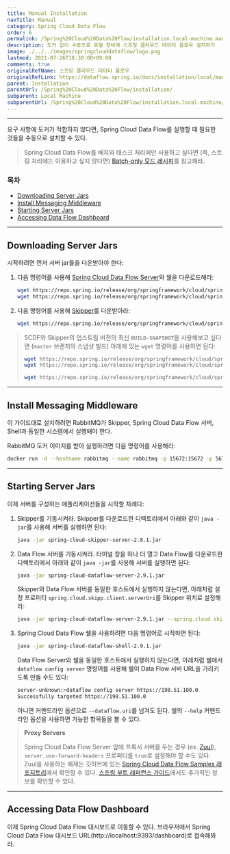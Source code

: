 ```yaml
---
title: Manual Installation
navTitle: Manual
category: Spring Cloud Data Flow
order: 6
permalink: /Spring%20Cloud%20Data%20Flow/installation.local-machine.manual/
description: 도커 없이 수동으로 로컬 장비에 스프링 클라우드 데이터 플로우 설치하기
image: ./../../images/springclouddataflow/logo.png
lastmod: 2021-07-26T18:30:00+09:00
comments: true
originalRefName: 스프링 클라우드 데이터 플로우
originalRefLink: https://dataflow.spring.io/docs/installation/local/manual/
parent: Installation
parentUrl: /Spring%20Cloud%20Data%20Flow/installation/
subparent: Local Machine
subparentUrl: /Spring%20Cloud%20Data%20Flow/installation.local-machine/
---
```


---

요구 사항에 도커가 적합하지 않다면, Spring Cloud Data Flow를 실행할 때 필요한 것들을 수동으로 설치할 수 있다.

> Spring Cloud Data Flow를 배치와 태스크 처리에만 사용하고 싶다면 (즉, 스트림 처리에는 이용하고 싶지 않다면) [Batch-only 모드 레시피](https://dataflow.spring.io/docs/recipes/batch/batch-only-mode/)를 참고해라.

### 목차

- [Downloading Server Jars](#downloading-server-jars)
- [Install Messaging Middleware](#install-messaging-middleware)
- [Starting Server Jars](#starting-server-jars)
- [Accessing Data Flow Dashboard](#accessing-data-flow-dashboard)

---

## Downloading Server Jars

시작하려면 먼저 서버 jar들을 다운받아야 한다:

1. 다음 명령어를 사용해 [Spring Cloud Data Flow Server](https://spring.io/projects/spring-cloud-dataflow)와 쉘을 다운로드해라:

   ```bash
   wget https://repo.spring.io/release/org/springframework/cloud/spring-cloud-dataflow-server/2.9.1/spring-cloud-dataflow-server-2.9.1.jar
   wget https://repo.spring.io/release/org/springframework/cloud/spring-cloud-dataflow-shell/2.9.1/spring-cloud-dataflow-shell-2.9.1.jar
   ```

2. 다음 명령어를 사용해 [Skipper](https://spring.io/projects/spring-cloud-skipper)를 다운받아라:

   ```bash
   wget https://repo.spring.io/release/org/springframework/cloud/spring-cloud-skipper-server/2.8.1/spring-cloud-skipper-server-2.8.1.jar
   ```

> SCDF와 Skipper의 업스트림 버전의 최신 `BUILD-SNAPSHOT`을 사용해보고 싶다면 (`master` 브랜치의 스냅샷 빌드) 아래에 있는 `wget` 명령어를 사용하면 된다:
>
> ```bash
> wget https://repo.spring.io/release/org/springframework/cloud/spring-cloud-dataflow-server/2.9.1/spring-cloud-dataflow-server-2.9.1.jar
> wget https://repo.spring.io/release/org/springframework/cloud/spring-cloud-dataflow-shell/2.9.1/spring-cloud-dataflow-shell-2.9.1.jar
> ```
>
> ```bash
> wget https://repo.spring.io/release/org/springframework/cloud/spring-cloud-skipper-server/2.8.1/spring-cloud-skipper-server-2.8.1.jar
> ```

---

## Install Messaging Middleware

이 가이드대로 설치하려면 RabbitMQ가 Skipper, Spring Cloud Data Flow 서버, Shell과 동일한 시스템에서 실행돼야 한다.

RabbitMQ 도커 이미지를 받아 실행하려면 다음 명령어를 사용해라:

```bash
docker run -d --hostname rabbitmq --name rabbitmq -p 15672:15672 -p 5672:5672 rabbitmq:3.7.14-management
```

---

## Starting Server Jars

이제 서버를 구성하는 애플리케이션들을 시작할 차례다:

1. Skipper를 기동시켜라. Skipper를 다운로드한 디렉토리에서 아래와 같이 `java -jar`를 사용해 서버를 실행하면 된다:

   ```bash
   java -jar spring-cloud-skipper-server-2.8.1.jar
   ```

2. Data Flow 서버를 기동시켜라. 터미널 창을 하나 더 열고 Data Flow를 다운로드한 디렉토리에서 아래와 같이 `java -jar`를 사용해 서버를 실행하면 된다:

   ```bash
   java -jar spring-cloud-dataflow-server-2.9.1.jar
   ```

   Skipper와 Data Flow 서버를 동일한 호스트에서 실행하지 않는다면, 아래처럼 설정 프로퍼티 `spring.cloud.skipp.client.serverUri`를 Skipper 위치로 설정해라:

   ```bash
   java -jar spring-cloud-dataflow-server-2.9.1.jar --spring.cloud.skipper.client.serverUri=https://192.51.100.1:7577/api
   ```

3. Spring Cloud Data Flow 쉘을 사용하려면 다음 명령어로 시작하면 된다:

   ```bash
   java -jar spring-cloud-dataflow-shell-2.9.1.jar
   ```

   Data Flow Server와 쉘을 동일한 호스트에서 실행하지 않는다면, 아래처럼 쉘에서 `dataflow config server` 명령어를 사용해 쉘이 Data Flow 서버 URL을 가리키도록 만들 수도 있다:

   ```bash
   server-unknown:>dataflow config server https://198.51.100.0
   Successfully targeted https://198.51.100.0
   ```

   아니면 커맨드라인 옵션으로 `--dataflow.uri`를 넘겨도 된다. 쉘의 `--help` 커맨드라인 옵션을 사용하면 가능한 항목들을 볼 수 있다.

> **Proxy Servers**
>
> Spring Cloud Data Flow Server 앞에 프록시 서버를 두는 경우 (ex. [Zuul](https://github.com/Netflix/zuul)), `server.use-forward-headers` 프로퍼티를 `true`로 설정해야 할 수도 있다. Zuul을 사용하는 예제는 깃허브에 있는 [Spring Cloud Data Flow Samples 레포지토리](https://github.com/spring-cloud/spring-cloud-dataflow-samples/tree/master/dataflow-zuul)에서 확인할 수 있다. [스프링 부트 레퍼런스 가이드](/Spring%20Boot/howto.embedded-web-servers/#customize-tomcats-proxy-configuration)에서도 추가적인 정보를 확인할 수 있다.

---

## Accessing Data Flow Dashboard

이제 Spring Cloud Data Flow 대시보드로 이동할 수 있다. 브라우저에서 Spring Cloud Data Flow 대시보드 URL(http://localhost:9393/dashboard)로 접속해봐라.
